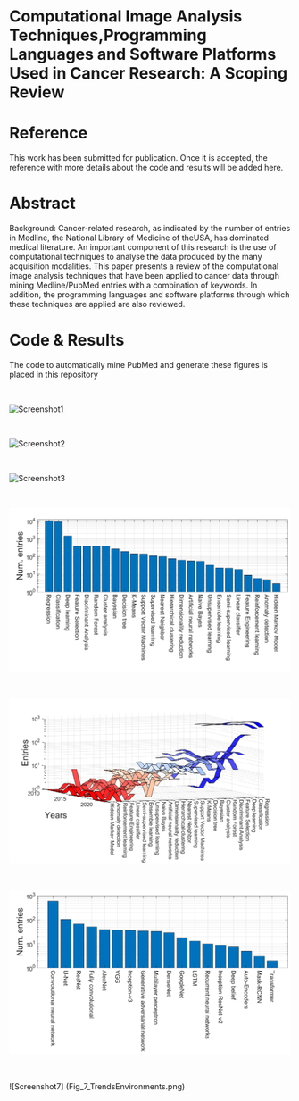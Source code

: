 # Computational Image Analysis Techniques,Programming Languages and Software Platforms Used in Cancer Research: A Scoping Review

# Reference
This work has been submitted for publication. Once it is accepted, the reference with more details about the code and results will be added here.

# Abstract
Background: Cancer-related research, as indicated by the number of entries in Medline, the National Library of Medicine of theUSA, has dominated medical literature. An important component of this research is the use of computational techniques to analyse the data produced by the many acquisition modalities. This paper presents a review of the computational image analysis techniques that have been applied to cancer data through mining Medline/PubMed entries with a combination of keywords. In addition, the programming languages and software platforms through which these techniques are applied are also reviewed.
# Code & Results
The code to automatically mine PubMed and generate these figures is placed in this repository

<br />

![Screenshot1](Fig_1_TrendsTechniquesYears_2022_02_12.png)

<br />

![Screenshot2](Fig_2_TrendsTechniquesYears_2022_02_12.png)

<br />

![Screenshot3](Fig_3_TrendsTechniquesYears_2022_02_12.png)

<br />

![Screenshot4](Fig_4_Trends_ML.png)

<br />

![Screenshot5](Fig_5_Trends_ML_Years.png)

<br />

![Screenshot6](Fig_6_Trends_DL.png)

<br />

![Screenshot7] (Fig_7_TrendsEnvironments.png)


